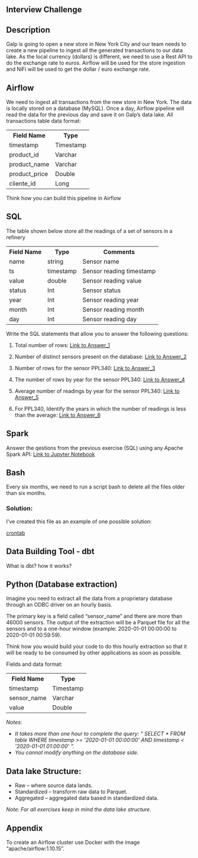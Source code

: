 ## Interview Challenge

## Description

Galp is going to open a new store in New York City and our team needs to create a new
pipeline to ingest all the generated transactions to our data lake. As the local currency (dollars)
is different, we need to use a Rest API to do the exchange rate to euros. Airflow will be used
for the store ingestion and NiFi will be used to get the dollar / euro exchange rate.

## Airflow
We need to ingest all transactions from the new store in New York. The data is locally stored
on a database (MySQL). Once a day, Airflow pipeline will read the data for the previous day
and save it on Galp’s data lake.
All transactions table data format:

<table>
    <tr>
        <th>Field Name</th>
        <th>Type</th>
    </tr>
    <tr>
        <td>timestamp</td>
        <td>Timestamp</td>
    </tr>
    <tr>
        <td>product_id</td>
        <td>Varchar</td>
    </tr>
    <tr>
        <td>product_name</td>
        <td>Varchar</td>
    </tr>
    <tr>
        <td>product_price</td>
        <td>Double</td>
    </tr>
    <tr>
        <td>cliente_id</td>
        <td>Long</td>
    </tr>
</table> 

Think how you can build this pipeline in Airflow

## SQL 
The table shown below store all the readings of a set of sensors in a refinery

<table>
    <tr>
        <th>Field Name</th>
        <th>Type</th>
        <th>Comments</th>
    </tr>
    <tr>
        <td>name</td>
        <td>string</td>
        <td>Sensor name</td>
    </tr>
    <tr>
        <td>ts</td>
        <td>timestamp</td>
        <td>Sensor reading timestamp</td>
    </tr>
    <tr>
        <td>value</td>
        <td>double</td>
        <td>Sensor reading value</td>
    </tr>
    <tr>
        <td>status</td>
        <td>Int</td>
        <td>Sensor status</td>
    </tr>
    <tr>
        <td>year</td>
        <td>Int</td>
        <td>Sensor reading year</td>
    </tr>
    <tr>
        <td>month</td>
        <td>Int</td>
        <td>Sensor reading month</td>
    </tr>
    <tr>
        <td>day</td>
        <td>Int</td>
        <td>Sensor reading day</td>
    </tr>
</table> 
Write the SQL statements that allow you to answer the following questions:

1. Total number of rows: 
[Link to Answer_1](./SQL/answer_1.sql)

2. Number of distinct sensors present on the database: 
[Link to Answer_2](./SQL/answer_2.sql)

3. Number of rows for the sensor PPL340: 
[Link to Answer_3](./SQL/answer_3.sql)

4. The number of rows by year for the sensor PPL340: 
[Link to Answer_4](./SQL/answer_4.sql)

5. Average number of readings by year for the sensor PPL340: 
[Link to Answer_5](./SQL/answer_5.sql)

6. For PPL340, Identify the years in which the number of readings is less than the average: 
[Link to Answer_6](./SQL/answer_6.sql)

## Spark

Answer the qestions from the previous exercise (SQL) using any Apache Spark API:
[Link to Jupyter Notebook](./Spark/)


## Bash
Every six months, we need to  run a script bash to delete all the files older than six months.

### Solution:
I've created this file as an example of one possible solution:

[crontab](./Bash/crontab)

## Data Building Tool - dbt
What is dbt? how it works?

## Python (Database extraction)

Imagine you need to extract all the data from a proprietary database through an ODBC driver
on an hourly basis. 

The primary key is a field called “sensor_name” and there are more than
46000 sensors. The output of the extraction will be a Parquet file for all the sensors and to a
one-hour window (example: 2020-01-01 00:00:00 to 2020-01-01 00:59:59).

Think how you would build your code to do this hourly extraction so that it will be ready to be
consumed by other applications as soon as possible.

Fields and data format: 

<table>
    <tr>
        <th>Field Name</th>
        <th>Type</th>
    </tr>
    <tr>
        <td>timestamp</td>
        <td>Timestamp</td>
    </tr>
    <tr>
        <td>sensor_name</td>
        <td>Varchar</td>
    </tr>
    <tr>
        <td>value</td>
        <td>Double</td>
    </tr>
</table>

_Notes:_
* _It takes more than one hour to complete the query: “ SELECT * FROM table WHERE timestamp >= '2020-01-01 00:00:00' AND timestamp < '2020-01-01 01:00:00' “._
* _You cannot modify anything on the database side._

## Data lake Structure:

* Raw – where source data lands.
* Standardized – transform raw data to Parquet.
* Aggregated – aggregated data based in standardized data.

_Note: For all exercises keep in mind the data lake structure._

## Appendix
To create an Airflow cluster use Docker with the image “apache/airflow:1.10.15”.